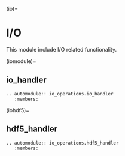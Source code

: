 (io)=

# I/O

This module include I/O related functionality.

(iomodule)=

## io_handler

```{eval-rst}
.. automodule:: io_operations.io_handler
   :members:
```

(iohdf5)=

## hdf5_handler

```{eval-rst}
.. automodule:: io_operations.hdf5_handler
   :members:
```
